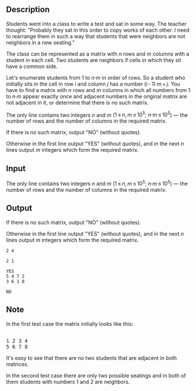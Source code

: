 ## Description

<div><p>Students went into a class to write a test and sat in some way. The teacher thought: "Probably they sat in this order to copy works of each other. I need to rearrange them in such a way that students that were neighbors are not neighbors in a new seating."</p><p>The class can be represented as a matrix with <span class="tex-span"><i>n</i></span> rows and <span class="tex-span"><i>m</i></span> columns with a student in each cell. Two students are neighbors if cells in which they sit have a common side.</p><p>Let's enumerate students from <span class="tex-span">1</span> to <span class="tex-span"><i>n</i>·<i>m</i></span> in order of rows. So a student who initially sits in the cell in row <span class="tex-span"><i>i</i></span> and column <span class="tex-span"><i>j</i></span> has a number <span class="tex-span">(<i>i</i> - 1)·<i>m</i> + <i>j</i></span>. You have to find a matrix with <span class="tex-span"><i>n</i></span> rows and <span class="tex-span"><i>m</i></span> columns in which all numbers from <span class="tex-span">1</span> to <span class="tex-span"><i>n</i>·<i>m</i></span> appear exactly once and adjacent numbers in the original matrix are not adjacent in it, or determine that there is no such matrix.</p></div><div class="input-specification"><p>The only line contains two integers <span class="tex-span"><i>n</i></span> and <span class="tex-span"><i>m</i></span> (<span class="tex-span">1 ≤ <i>n</i>, <i>m</i> ≤ 10<sup class="upper-index">5</sup></span>; <span class="tex-span"><i>n</i>·<i>m</i> ≤ 10<sup class="upper-index">5</sup></span>)&nbsp;— the number of rows and the number of columns in the required matrix.</p></div><div class="output-specification"><p>If there is no such matrix, output "<span class="tex-font-style-tt">NO</span>" (without quotes). </p><p>Otherwise in the first line output "<span class="tex-font-style-tt">YES</span>" (without quotes), and in the next <span class="tex-span"><i>n</i></span> lines output <span class="tex-span"><i>m</i></span> integers which form the required matrix.</p></div>

## Input

<p>The only line contains two integers <span class="tex-span"><i>n</i></span> and <span class="tex-span"><i>m</i></span> (<span class="tex-span">1 ≤ <i>n</i>, <i>m</i> ≤ 10<sup class="upper-index">5</sup></span>; <span class="tex-span"><i>n</i>·<i>m</i> ≤ 10<sup class="upper-index">5</sup></span>)&nbsp;— the number of rows and the number of columns in the required matrix.</p>

## Output

<p>If there is no such matrix, output "<span class="tex-font-style-tt">NO</span>" (without quotes). </p><p>Otherwise in the first line output "<span class="tex-font-style-tt">YES</span>" (without quotes), and in the next <span class="tex-span"><i>n</i></span> lines output <span class="tex-span"><i>m</i></span> integers which form the required matrix.</p>





```input1
2 4

```




```input2
2 1

```




```output1
YES
5 4 7 2 
3 6 1 8 

```




```output2
NO

```



## Note

<p>In the first test case the matrix initially looks like this:</p><pre class="verbatim"><br>1 2 3 4<br>5 6 7 8<br></pre><p>It's easy to see that there are no two students that are adjacent in both matrices.</p><p>In the second test case there are only two possible seatings and in both of them students with numbers 1 and 2 are neighbors.</p>

